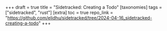 +++
draft = true
title = "Sidetracked: Creating a Todo"
[taxonomies]
tags = ["sidetracked", "rust"]
[extra]
toc = true
repo_link = "https://github.com/elidhu/sidetracked/tree/2024-04-16_sidetracked-creating-a-todo"
+++
